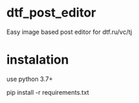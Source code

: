 # dtf_post_editor
 Easy image based post editor for dtf.ru/vc/tj

# instalation
 use python 3.7+
 
 pip install -r requirements.txt
